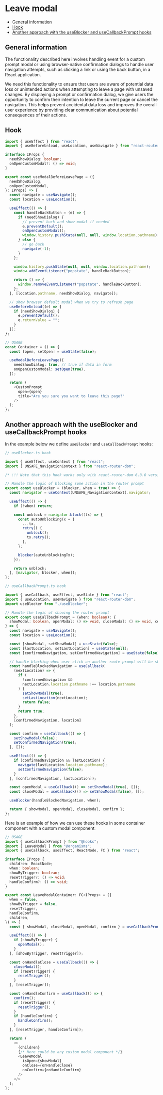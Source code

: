 # Leave modal

- [General information](#general-information)
- [Hook](#hook)
- [Another approach with the useBlocker and useCallbackPrompt hooks](#another-approach-with-the-useblocker-and-usecallbackprompt-hooks)

## General information

The functionality described here involves handling event for a custom prompt modal or using browser-native confirmation dialogs to handle user navigation attempts, such as clicking a link or using the back button, in a React application.

We need this functionality to ensure that users are aware of potential data loss or unintended actions when attempting to leave a page with unsaved changes. By displaying a prompt or confirmation dialog, we give users the opportunity to confirm their intention to leave the current page or cancel the navigation. This helps prevent accidental data loss and improves the overall user experience by providing clear communication about potential consequences of their actions.

## Hook

```typescript
import { useEffect } from "react";
import { useBeforeUnload, useLocation, useNavigate } from "react-router-dom";

interface IProps {
  needShowDialog: boolean;
  onOpenCustomModal?: () => void;
}

export const useModalBeforeLeavePage = ({
  needShowDialog,
  onOpenCustomModal,
}: IProps) => {
  const navigate = useNavigate();
  const location = useLocation();

  useEffect(() => {
    const handleBackButton = (e) => {
      if (needShowDialog) {
        // prevent back and show modal if needed
        e.preventDefault();
        onOpenCustomModal();
        window.history.pushState(null, null, window.location.pathname);
      } else {
        // go back
        navigate(-1);
      }
    };

    window.history.pushState(null, null, window.location.pathname);
    window.addEventListener("popstate", handleBackButton);

    return () => {
      window.removeEventListener("popstate", handleBackButton);
    };
  }, [location.pathname, needShowDialog, navigate]);

  // show browser default modal when we try to refresh page
  useBeforeUnload((e) => {
    if (needShowDialog) {
      e.preventDefault();
      e.returnValue = "";
    }
  });
};

// USAGE
const Container = () => {
  const [open, setOpen] = useState(false);

  useModalBeforeLeavePage({
    needShowDialog: true, // true if data in form
    onOpenCustomModal: setOpen(true),
  });

  return (
    <CustomPrompt
      open={open}
      title="Are you sure you want to leave this page?"
    />
  );
};
```

## Another approach with the useBlocker and useCallbackPrompt hooks

In the example below we define `useBlocker` and `useCallbackPrompt` hooks:

```typescript
// useBlocker.ts hook

import { useEffect, useContext } from "react";
import { UNSAFE_NavigationContext } from "react-router-dom";

/* !!! Note that this hook works only with react-router-dom 6.3.0 version and below !!! */

// Handle the logic of blocking some action in the router prompt
export const useBlocker = (blocker, when = true) => {
  const navigator = useContext(UNSAFE_NavigationContext).navigator;

  useEffect(() => {
    if (!when) return;

    const unblock = navigator.block((tx) => {
      const autoUnblockingTx = {
        ...tx,
        retry() {
          unblock();
          tx.retry();
        },
      };

      blocker(autoUnblockingTx);
    });

    return unblock;
  }, [navigator, blocker, when]);
};
```

```typescript
// useCallbackPrompt.ts hook

import { useCallback, useEffect, useState } from "react";
import { useLocation, useNavigate } from "react-router-dom";
import useBlocker from "./useBlocker";

// Handle the logic of showing the router prompt
export const useCallbackPrompt = (when: boolean): {
  showModal: boolean, openModal: () => void, closeModal: () => void, confirm: () => void
} => {
  const navigate = useNavigate();
  const location = useLocation();

  const [showModal, setShowModal] = useState(false);
  const [lastLocation, setLastLocation] = useState(null);
  const [confirmedNavigation, setConfirmedNavigation] = useState(false);

  // handle blocking when user click on another route prompt will be shown
  const handleBlockedNavigation = useCallback(
    (nextLocation) => {
      if (
        !confirmedNavigation &&
        nextLocation.location.pathname !== location.pathname
      ) {
        setShowModal(true);
        setLastLocation(nextLocation);
        return false;
      }
      return true;
    },
    [confirmedNavigation, location]
  );

  const confirm = useCallback(() => {
    setShowModal(false);
    setConfirmedNavigation(true);
  }, []);

  useEffect(() => {
    if (confirmedNavigation && lastLocation) {
      navigate(lastLocation.location.pathname);
      setConfirmedNavigation(false);
    }
  }, [confirmedNavigation, lastLocation]);

  const openModal = useCallback(() => setShowModal(true), []);
  const closeModal = useCallback(() => setShowModal(false), []);

  useBlocker(handleBlockedNavigation, when);

  return { showModal, openModal, closeModal, confirm };
};
```

Here is an example of how we can use these hooks in some container component with a custom modal component:

```typescript
// USAGE
import { useCallbackPrompt } from "@hooks";
import { LeaveModal } from "@organisms";
import { useCallback, useEffect, ReactNode, FC } from "react";

interface IProps {
  children: ReactNode;
  when: boolean;
  showByTrigger: boolean;
  resetTrigger?: () => void;
  handleConfirm?: () => void;
}

export const LeaveModalContainer: FC<IProps> = ({
  when = false,
  showByTrigger = false,
  resetTrigger,
  handleConfirm,
  children,
}) => {
  const { showModal, closeModal, openModal, confirm } = useCallbackPrompt(when);

  useEffect(() => {
    if (showByTrigger) {
      openModal();
    }
  }, [showByTrigger, resetTrigger]);

  const onHandleClose = useCallback(() => {
    closeModal();
    if (resetTrigger) {
      resetTrigger();
    }
  }, [resetTrigger]);

  const onHandleConfirm = useCallback(() => {
    confirm();
    if (resetTrigger) {
      resetTrigger();
    }
    if (handleConfirm) {
      handleConfirm();
    }
  }, [resetTrigger, handleConfirm]);

  return (
    <>
      {children}
      {/* Here could be any custom modal component */}
      <LeaveModal
        isOpen={showModal}
        onClose={onHandleClose}
        onConfirm={onHandleConfirm}
      />
    </>
  );
};
```
